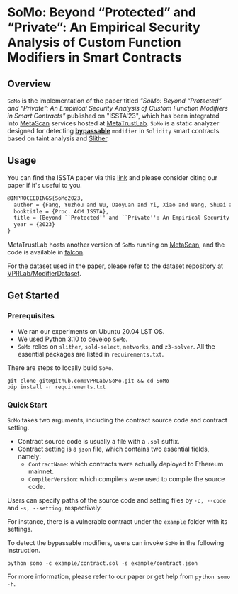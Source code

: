 # SoMo: Beyond “Protected” and “Private”: An Empirical Security Analysis of Custom Function Modifiers in Smart Contracts

## Overview

`SoMo` is the implementation of the paper titled *"SoMo: Beyond “Protected” and “Private”: An Empirical Security Analysis of Custom Function Modifiers in Smart Contracts"* published on "ISSTA'23", which has been integrated into [MetaScan](https://metatrust.io/metascan) services hosted at [MetaTrustLab](https://github.com/MetaTrustLabs). `SoMo` is a static analyzer designed for detecting **<u>bypassable</u>** `modifier` in `Solidity` smart contracts based on taint analysis and [Slither](https://github.com/crytic/slither).

## Usage

You can find the ISSTA paper via this [link](https://daoyuan14.github.io/papers/ISSTA23_SoMo.pdf) and please consider citing our paper if it's useful to you.

```latex
@INPROCEEDINGS{SoMo2023,
  author = {Fang, Yuzhou and Wu, Daoyuan and Yi, Xiao and Wang, Shuai and Chen, Yufan and Chen, Mengjie and Liu, Yang and Jiang, Lingxiao},
  booktitle = {Proc. ACM ISSTA},
  title = {Beyond ``Protected'' and ``Private'': An Empirical Security Analysis of Custom Function Modifiers in Smart Contracts},
  year = {2023}
}
```

MetaTrustLab hosts another version of `SoMo` running on [MetaScan](https://metatrust.io/metascan), and the code is available in [falcon](https://github.com/MetaTrustLabs/falcon-metatrust/tree/main/falcon/somo).

For the dataset used in the paper, please refer to the dataset repository at [VPRLab/ModifierDataset](https://github.com/VPRLab/ModifierDataset).

## Get Started

### Prerequisites

- We ran our experiments on Ubuntu 20.04 LST OS.
- We used Python 3.10 to develop `SoMo`.
- `SoMo` relies on `slither`, `sold-select`, `networks`, and `z3-solver`. All the essential packages are listed in `requirements.txt`. 

There are steps to locally build `SoMo`.

```shell
git clone git@github.com:VPRLab/SoMo.git && cd SoMo
pip install -r requirements.txt
```

###  Quick Start

`SoMo` takes two arguments, including the contract source code and contract setting.

- Contract source code is usually a file with a `.sol` suffix.
- Contract setting is a `json` file, which contains two essential fields, namely:
  - `ContractName`: which contracts were actually deployed to Ethereum mainnet.
  - `CompilerVersion`: which compilers were used to compile the source code.

Users can specify paths of the source code and setting files by `-c, --code` and `-s, --setting`, respectively.

For instance, there is a vulnerable contract under the `example` folder with its settings.

To detect the bypassable modifiers, users can invoke `SoMo` in the following instruction.

```shell
python somo -c example/contract.sol -s example/contract.json
```

For more information, please refer to our paper or get help from `python somo -h`.


